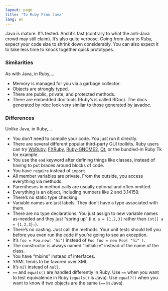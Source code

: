 ```yaml
---
layout: page
title: "To Ruby From Java"
lang: en
---
```


Java is mature. It’s tested. And it’s fast (contrary to what the
anti-Java crowd may still claim). It’s also quite verbose. Going from
Java to Ruby, expect your code size to shrink down considerably. You can
also expect it to take less time to knock together quick prototypes.

### Similarities

As with Java, in Ruby,...

* Memory is managed for you via a garbage collector.
* Objects are strongly typed.
* There are public, private, and protected methods.
* There are embedded doc tools (Ruby’s is called RDoc). The docs
  generated by rdoc look very similar to those generated by javadoc.

### Differences

Unlike Java, in Ruby,...

* You don’t need to compile your code. You just run it directly.
* There are several different popular third-party GUI toolkits. Ruby
  users can try [WxRuby][1], [FXRuby][2], [Ruby-GNOME2][3],
  [Qt][4], or the bundled-in Ruby Tk for example.
* You use the `end` keyword after defining things like classes, instead
  of having to put braces around blocks of code.
* You have `require` instead of `import`.
* All member variables are private. From the outside, you access
  everything via methods.
* Parentheses in method calls are usually optional and often omitted.
* Everything is an object, including numbers like 2 and 3.14159.
* There’s no static type checking.
* Variable names are just labels. They don’t have a type associated with
  them.
* There are no type declarations. You just assign to new variable names
  as-needed and they just “spring up” (i.e. `a = [1,2,3]` rather than
  `int[] a = {1,2,3};`).
* There’s no casting. Just call the methods. Your unit tests should tell
  you before you even run the code if you’re going to see an exception.
* It’s `foo = Foo.new( "hi")` instead of `Foo foo = new Foo( "hi" )`.
* The constructor is always named “initialize” instead of the name of
  the class.
* You have “mixins” instead of interfaces.
* YAML tends to be favored over XML.
* It’s `nil` instead of `null`.
* `==` and `equals()` are handled differently in Ruby. Use `==` when you
  want to test equivalence in Ruby (`equals()` is Java). Use `equal?()`
  when you want to know if two objects are the same (`==` in Java).



[1]: http://wxruby.rubyforge.org/wiki/wiki.pl
[2]: http://www.fxruby.org/
[3]: http://ruby-gnome2.sourceforge.jp/
[4]: https://github.com/ryanmelt/qtbindings/
